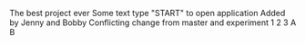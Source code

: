 The best project ever
Some text
type "START" to open application
Added by Jenny and Bobby
Conflicting change from master and experiment
1
2
3
A
B
